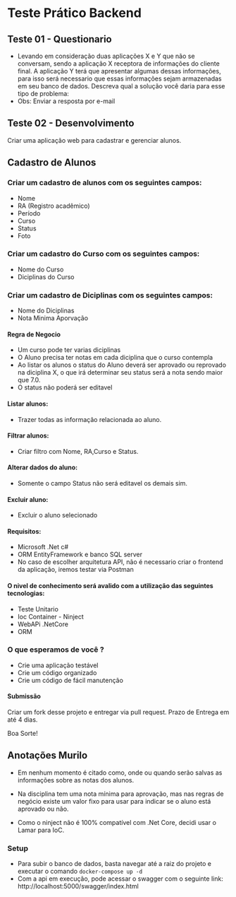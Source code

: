 # Teste Prático Backend

## Teste 01 - Questionario
- Levando em consideração duas aplicações X e Y que não se conversam, sendo a aplicação X receptora de informações do cliente final. A aplicação Y terá que apresentar algumas dessas informações, para isso será necessario que essas informações sejam armazenadas em seu banco de dados. Descreva qual a solução você daria para esse tipo de problema:
- Obs: Enviar a resposta por e-mail

## Teste 02 - Desenvolvimento 

Criar uma aplicação web para cadastrar e gerenciar alunos.

## Cadastro de Alunos

### Criar um cadastro de alunos com os seguintes campos:
- Nome
- RA (Registro acadêmico)
- Período
- Curso
- Status
- Foto

### Criar um cadastro do Curso com os seguintes campos:
- Nome do Curso
- Diciplinas do Curso

### Criar um cadastro de Diciplinas com os seguintes campos:
- Nome do Diciplinas
- Nota Minima Aporvação

#### Regra de Negocio 
- Um curso pode ter varias diciplinas
- O Aluno precisa ter notas em cada diciplina que o curso contempla
- Ao listar os alunos o status do Aluno deverá ser aprovado ou reprovado na diciplina X, o que irá determinar seu status será a nota sendo maior que 7.0.
- O status não poderá ser editavel 

#### Listar alunos: 
- Trazer todas as informação relacionada ao aluno.

#### Filtrar alunos: 
- Criar filtro com Nome, RA,Curso e Status.

#### Alterar dados do aluno: 
- Somente o campo Status não será editavel os demais sim.

#### Excluir aluno:
- Excluir o aluno selecionado

#### Requisitos:
- Microsoft .Net c#
- ORM EntityFramework e banco SQL server
- No caso de escolher arquitetura API, não é necessario criar o frontend da aplicação, iremos testar via Postman

#### O nivel de conhecimento será avalido com a utilização das seguintes tecnologias:
- Teste Unitario 
- Ioc Container - Ninject
- WebAPi .NetCore 
- ORM

### O que esperamos de você ?
- Crie uma aplicação testável
- Crie um código organizado
- Crie um código de fácil manutenção

#### Submissão
Criar um fork desse projeto e entregar via pull request.
Prazo de Entrega em até 4 dias.


Boa Sorte!



## Anotações Murilo
- Em nenhum momento é citado como, onde ou quando serão salvas as informações sobre as notas dos alunos.
- Na disciplina tem uma nota mínima para aprovação, mas nas regras de negócio existe um valor fixo para usar para indicar se o aluno está aprovado ou não.

- Como o ninject não é 100% compatível com .Net Core, decidi usar o Lamar para IoC.

### Setup
- Para subir o banco de dados, basta navegar até a raiz do projeto e executar o comando `docker-compose up -d`
- Com a api em execução, pode acessar o swagger com o seguinte link: http://localhost:5000/swagger/index.html